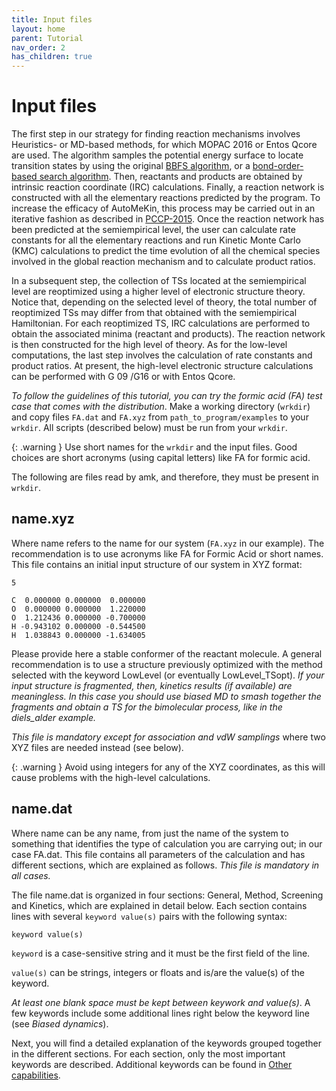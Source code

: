 ```yaml
---
title: Input files
layout: home
parent: Tutorial
nav_order: 2
has_children: true
---
```


# Input files

The first step in our strategy for finding reaction mechanisms involves Heuristics- or MD-based methods, for which MOPAC 2016 or Entos Qcore are used. The algorithm samples the potential energy surface to locate
transition states by using the original [BBFS algorithm](https://onlinelibrary.wiley.com/doi/abs/10.1002/jcc.23790), or a [bond-order-based search algorithm](https://pubs.acs.org/doi/abs/10.1021/acs.jctc.9b01039). Then, reactants and products are obtained by intrinsic reaction coordinate (IRC) calculations. Finally, a reaction network is
constructed with all the elementary reactions predicted by the program. To increase the efficacy of
AutoMeKin, this process may be carried out in an iterative fashion as described in [PCCP-2015](https://pubs.rsc.org/en/content/articlelanding/2015/cp/c5cp02175h). Once the
reaction network has been predicted at the semiempirical level, the user can calculate rate constants for all the elementary reactions and run Kinetic Monte Carlo (KMC) calculations to predict the time evolution of all the chemical species involved in the global reaction mechanism and to calculate product ratios.

In a subsequent step, the collection of TSs located at the semiempirical level are reoptimized using a higher level of electronic structure theory. Notice that, depending on the selected level of theory, the total number of reoptimized TSs may differ from that obtained with the semiempirical Hamiltonian. For each reoptimized
TS, IRC calculations are performed to obtain the associated minima (reactant and products). The reaction
network is then constructed for the high level of theory. As for the low-level computations, the last step
involves the calculation of rate constants and product ratios. At present, the high-level electronic structure calculations can be performed with G 09 /G16 or with Entos Qcore.

_To follow the guidelines of this tutorial, you can try the formic acid (FA) test case that comes with the
distribution_. Make a working directory (<code>wrkdir</code>) and copy files <code>FA.dat</code> and <code>FA.xyz</code> from <code>path_to_program/examples</code> to your <code>wrkdir</code>. All scripts (described below) must be run from your <code>wrkdir</code>.

{: .warning }
Use short names for the <code>wrkdir</code> and the input files. Good choices are short acronyms (using capital letters) like FA for formic acid. 

The following are files read by amk, and therefore, they must be present in <code>wrkdir</code>.

## name.xyz

Where name refers to the name for our system (<code>FA.xyz</code> in our example). The recommendation
is to use acronyms like FA for Formic Acid or short names. This file contains an initial input structure of our system in XYZ format:
```
5  
  
C  0.000000 0.000000  0.000000    
O  0.000000 0.000000  1.220000    
O  1.212436 0.000000 -0.700000    
H -0.943102 0.000000 -0.544500     
H  1.038843 0.000000 -1.634005     
```
Please provide here a stable conformer of the reactant molecule. A general recommendation is to use a
structure previously optimized with the method selected with the keyword LowLevel (or eventually
LowLevel_TSopt). _If your input structure is fragmented, then, kinetics results (if available) are
meaningless. In this case you should use biased MD to smash together the fragments and obtain a TS for
the bimolecular process, like in the diels_alder example._

_This file is mandatory except for association and vdW samplings_ where two XYZ files are needed instead
(see below).

{: .warning }
Avoid using integers for any of the XYZ coordinates, as this will cause problems with the high-level
calculations.

## name.dat

Where name can be any name, from just the name of the system to something that identifies the
type of calculation you are carrying out; in our case FA.dat. This file contains all parameters of the
calculation and has different sections, which are explained as follows. _This file is mandatory in all cases._

The file name.dat is organized in four sections: General, Method, Screening and Kinetics, which are
explained in detail below. Each section contains lines with several <code>keyword value(s)</code> pairs with the following syntax:

<code>keyword value(s)</code>

<code>keyword</code> is a case-sensitive string and it must be the first field of the line.

<code>value(s)</code> can be strings, integers or floats and is/are the value(s) of the keyword.

_At least one blank space must be kept between keywork and value(s)_. A few keywords include some
additional lines right below the keyword line (see _Biased dynamics_).

Next, you will find a detailed explanation of the keywords grouped together in the different sections. For
each section, only the most important keywords are described. Additional keywords can be found in
[Other capabilities](https://emartineznunez.github.io/AutoMeKin/docs/other.html).
